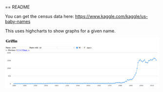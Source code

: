 == README

You can get the census data here: https://www.kaggle.com/kaggle/us-baby-names

This uses highcharts to show graphs for a given name.

![showing the cool graph](names-screenshot.png)
